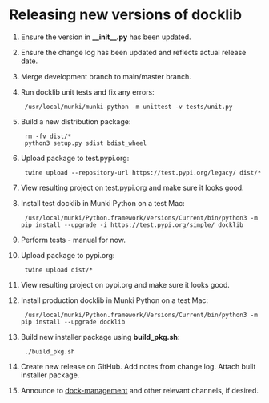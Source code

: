 # Releasing new versions of docklib

1. Ensure the version in __\_\_init\_\_.py__ has been updated.

1. Ensure the change log has been updated and reflects actual release date.

1. Merge development branch to main/master branch.

1. Run docklib unit tests and fix any errors:

        /usr/local/munki/munki-python -m unittest -v tests/unit.py

1. Build a new distribution package:

        rm -fv dist/*
        python3 setup.py sdist bdist_wheel

1. Upload package to test.pypi.org:

        twine upload --repository-url https://test.pypi.org/legacy/ dist/*

1. View resulting project on test.pypi.org and make sure it looks good.

1. Install test docklib in Munki Python on a test Mac:

        /usr/local/munki/Python.framework/Versions/Current/bin/python3 -m pip install --upgrade -i https://test.pypi.org/simple/ docklib

1. Perform tests - manual for now.

1. Upload package to pypi.org:

        twine upload dist/*

1. View resulting project on pypi.org and make sure it looks good.

1. Install production docklib in Munki Python on a test Mac:

        /usr/local/munki/Python.framework/Versions/Current/bin/python3 -m pip install --upgrade docklib

1. Build new installer package using __build_pkg.sh__:

        ./build_pkg.sh

1. Create new release on GitHub. Add notes from change log. Attach built installer package.

1. Announce to [dock-management](https://macadmins.slack.com/archives/C17NRH534) and other relevant channels, if desired.
